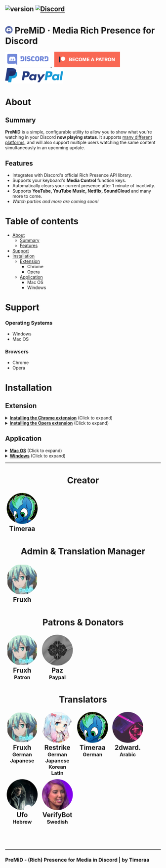 ## ![version](https://img.shields.io/badge/Version-1.1-brightgreen.svg?style=flat-square) [![Discord](https://img.shields.io/discord/493130730549805057.svg?style=flat-square)](https://discord.gg/Kw7WaYn)

# <img src="gitassets/premid.webp" width="24px" draggable="false"><b> </b>PreMiD &middot; Media Rich Presence for Discord

<a target="_blank" href="https://discord.gg/Kw7WaYn" title="Join our Discord!">
<img src="gitassets/discord.svg" height="50px" draggable="false" alt="Join my Discord!">
</a>&nbsp;
<a target="_blank" href="https://www.patreon.com/bePatron?u=4610890" data-patreon-widget-type="become-patron-button"><img src="gitassets/patreonBTN.png" draggable="false" height="50px" alt="Support me on Patreon!"></a>&nbsp;
<a target="_blank" href="https://www.paypal.com/cgi-bin/webscr?cmd=_s-xclick&hosted_button_id=ZU8Q766ACS2WS&lc=US"><img src="gitassets/PayPal.svg" height="50px" draggable="false" alt="PayPal"></a>

# About

## Summary

**PreMiD** is a simple, configurable utility to allow you to show what you're watching in your Discord **now playing status**. It supports [many different platforms](#support), and will also support multiple users watching the same content simultaneously in an upcoming update.

## Features

- Integrates with Discord's official Rich Presence API library.
- Supports your keyboard's **Media Control** function keys.
- Automatically clears your current presence after 1 minute of inactivity.
- Supports **YouTube, YouTube Music, Netflix, SoundCloud** and many more to come.
- _Watch parties and more are coming soon!_

# Table of contents

- [About](#about)
  - [Summary](#summary)
  - [Features](#features)
- [Support](#support)
- [Installation](#installation)
  - [Extension](#extension)
    - Chrome
    - Opera
  - [Application](#application)
    - Mac OS
    - Windows

# Support

### **Operating Systems**

- Windows
- Mac OS

### **Browsers**

- Chrome
- Opera

# Installation

## Extension

<details>
  <summary><b><u>Installing the Chrome extension</u></b> (Click to expand)</summary>
  <h1>Chrome Extension Installation</h1>
  <ol>
    <li>Click <a href="https://chrome.google.com/webstore/detail/yt-presence/agjnjboanicjcpenljmaaigopkgdnihi">this</a> link</li>
    </li>
    <li>Click "add to Chrome"</li>
    <li>Install the <a href="#application">application</a></li>
  </ol>
</details>
<details>
<summary><b><u>Installing the Opera extension</u></b> (Click to expand)</summary>
  <h1>Opera Extension Installation</h1>
  <ol>
    <li>Download the latest version of the <a href="https://github.com/Timeraa/YT-Presence/releases/latest">extension</a>
    </li>
    <li>Extract the downloaded <b>.zip</b> file</li>
    <li>Open Opera</li>
    <li>Go to <a href="chrome://extensions/">chrome://extensions/</a></li>
    <li>Drag and drop the Folder <b>"Extension"</b> on the page<br>
    <li>Install the <a href="#application">application</a></li>
  </ol>
</details>

## Application

<details>
  <summary><b><u>Mac OS</u></b> (Click to expand)</summary>
  <h1>Installation on Mac OS</h1>
  <ol>
    <li>Download the latest version of the <a href="https://github.com/Timeraa/YT-Presence/releases/latest">application</a>
    </li>
    <li>Open the downloaded <b>.dmg</b> file</li>
    <li>Drag <b>PreMiD</b> Into your <b>Applications</b> Folder</li>
    <li>Open your Launchpad or press F4</li>
    <li>Open <b>PreMiD</b></li>
    <li>Press <b>"Allow"</b> if a window pops up</li>
    <li>Install <a href="#extension">extension</a> if not already</li>
  </ol>
</details>

<details>
  <summary><b><u>Windows</u></b> (Click to expand)</summary>
  <h1>Installation on Windows</h1>
  <ol>
    <li>Download the latest installer from <a href="https://github.com/Timeraa/YT-Presence/releases/">here</a></li>
    <li>Open the downloaded <b>.exe</b> installer</li>
    <li>If SmartScreen comes up press more informations then press run anyways. (It's not a virus, I promise.)</li>
    <li>YouTube Presence should install itself and start automatically. (You can tell by looking at the taskbar.)</li>
    <li>Install the <a href="#extension">extension</a>, if you haven't already.</li>
  </ol>
</details>

---

<h1 style="text-align: center;">Creator</h1>
<div style="margin: 5px; width: 100px; display: inline-block;">
  <img draggable="false" src="gitassets/timeraa.png" style="border-radius: 50%;" width="100px">
  <h2 style="text-align: center; font-weight: 700; margin: 0;">Timeraa</h2>
</div>

<h1 style="text-align: center;">Admin & Translation Manager</h1>
<div style="margin: 5px; width: 100px; display: inline-block;">
  <img draggable="false" src="gitassets/fruxh.png" style="border-radius: 50%;" width="100px">
  <h2 style="text-align: center; font-weight: 700; margin: 0;">Fruxh</h2>
</div>

<h1 style="text-align: center;">Patrons & Donators</h1>
<div style="margin: 5px; width: 100px; display: inline-block;">
  <img draggable="false" src="gitassets/fruxh.png" style="border-radius: 50%;" width="100px">
  <h2 style="text-align: center; font-weight: 700; margin: 0;">Fruxh</h2>
  <h3 style="text-align: center; font-weight: 700;margin: 0;">Patron</h3>
</div>
<div style="margin: 5px; width: 100px; display: inline-block;">
  <img draggable="false" src="gitassets/paz.png" style="border-radius: 50%;" width="100px">
  <h2 style="text-align: center; font-weight: 700; margin: 0;">Paz</h2>
  <h3 style="text-align: center; font-weight: 700;margin: 0;">Paypal</h3>
</div>

<h1 style="text-align: center;">Translators</h1>
<div style="margin: 5px; width: 100px; display: inline-block;">
  <img draggable="false" src="gitassets/fruxh.png" style="border-radius: 50%;" width="100px">
  <h2 style="text-align: center; font-weight: 700; margin: 0;">Fruxh</h2>
  <h3 style="text-align: center; font-weight: 700;margin: 0;">German</h3>
  <h3 style="text-align: center; font-weight: 700;margin: 0;">Japanese</h3>
  <h3 style="text-align: center; font-weight: 700;margin: 0;">&ensp;</h3>
  <h3 style="text-align: center; font-weight: 700;margin: 0;">&ensp;</h3>
</div>
<div style="margin: 5px; width: 100px; display: inline-block;">
  <img draggable="false" src="gitassets/restrike.png" style="border-radius: 50%;" width="100px">
  <h2 style="text-align: center; font-weight: 700; margin: 0;">Restrike</h2>
  <h3 style="text-align: center; font-weight: 700;margin: 0;">German</h3>
  <h3 style="text-align: center; font-weight: 700;margin: 0;">Japanese</h3>
  <h3 style="text-align: center; font-weight: 700;margin: 0;">Korean</h3>
  <h3 style="text-align: center; font-weight: 700;margin: 0;">Latin</h3>
</div>
<div style="margin: 5px; width: 100px; display: inline-block;">
  <img draggable="false" src="gitassets/timeraa.png" style="border-radius: 50%;" width="100px">
  <h2 style="text-align: center; font-weight: 700; margin: 0;">Timeraa</h2>
  <h3 style="text-align: center; font-weight: 700;margin: 0;">German</h3>
  <h3 style="text-align: center; font-weight: 700;margin: 0;">&ensp;</h3>
  <h3 style="text-align: center; font-weight: 700;margin: 0;">&ensp;</h3>
  <h3 style="text-align: center; font-weight: 700;margin: 0;">&ensp;</h3>
</div>
<div style="margin: 5px; width: 100px; display: inline-block;">
  <img draggable="false" src="gitassets/xiRDX.gif" style="border-radius: 50%;" width="100px">
  <h2 style="text-align: center; font-weight: 700; margin: 0;">2dward.</h2>
  <h3 style="text-align: center; font-weight: 700;margin: 0;">Arabic</h3>
  <h3 style="text-align: center; font-weight: 700;margin: 0;">&ensp;</h3>
  <h3 style="text-align: center; font-weight: 700;margin: 0;">&ensp;</h3>
  <h3 style="text-align: center; font-weight: 700;margin: 0;">&ensp;</h3>
</div>
<div style="margin: 5px; width: 100px; display: inline-block;">
  <img draggable="false" src="gitassets/ufo.png" style="border-radius: 50%;" width="100px">
  <h2 style="text-align: center; font-weight: 700; margin: 0;">Ufo</h2>
  <h3 style="text-align: center; font-weight: 700;margin: 0;">Hebrew</h3>
  <h3 style="text-align: center; font-weight: 700;margin: 0;">&ensp;</h3>
  <h3 style="text-align: center; font-weight: 700;margin: 0;">&ensp;</h3>
  <h3 style="text-align: center; font-weight: 700;margin: 0;">&ensp;</h3>
</div>
<div style="margin: 5px; width: 100px; display: inline-block;">
  <img draggable="false" src="gitassets/VerifyBot.png" style="border-radius: 50%;" width="100px">
  <h2 style="text-align: center; font-weight: 700; margin: 0;">VerifyBot</h2>
  <h3 style="text-align: center; font-weight: 700;margin: 0;">Swedish</h3>
  <h3 style="text-align: center; font-weight: 700;margin: 0;">&ensp;</h3>
  <h3 style="text-align: center; font-weight: 700;margin: 0;">&ensp;</h3>
  <h3 style="text-align: center; font-weight: 700;margin: 0;">&ensp;</h3>
</div>

---

### PreMiD - (Rich) Presence for Media in Discord | by Timeraa
